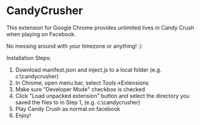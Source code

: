 CandyCrusher
============

This extension for Google Chrome provides unlimited lives in Candy Crush when playing on Facebook.

No messing around with your timezone or anything!  :)

Installation Steps:

1.  Download manifest.json and inject.js to a local folder (e.g. c:\candycrusher)
2.  In Chrome, open menu bar, select Tools->Extensions
3.  Make sure "Developer Mode" checkbox is checked
4.  Click "Load unpacked extension" button and select the directory you saved the files to in Step 1, (e.g. c:\candycrusher)
5.  Play Candy Crush as normal on facebook
6.  Enjoy!
